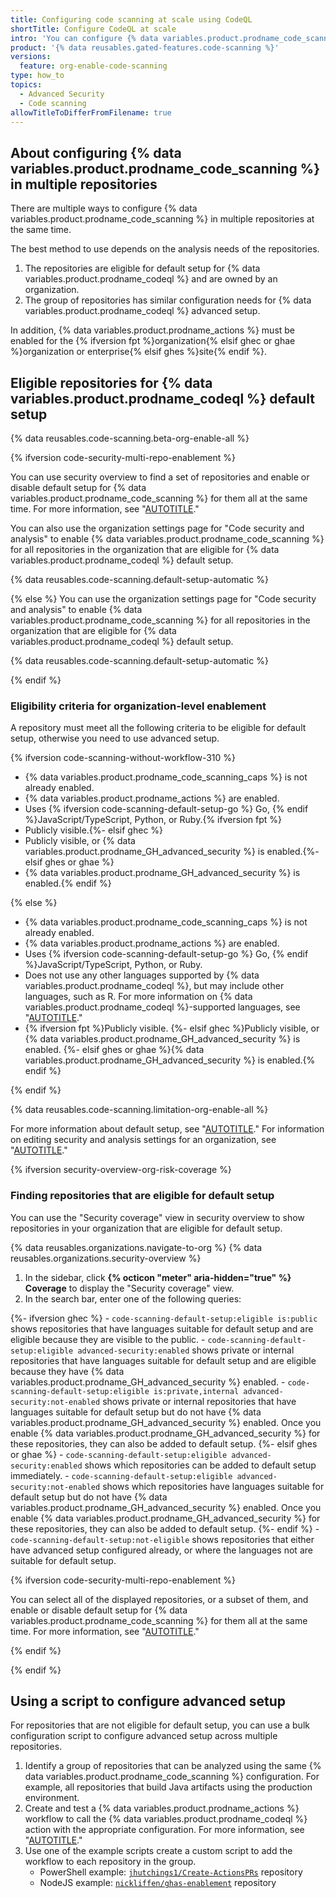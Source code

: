 ```yaml
---
title: Configuring code scanning at scale using CodeQL
shortTitle: Configure CodeQL at scale
intro: 'You can configure {% data variables.product.prodname_code_scanning %} for eligible repositories in your organization using default setup for {% data variables.product.prodname_codeql %} or use a script to configure advanced setup for a specific group of repositories.'
product: '{% data reusables.gated-features.code-scanning %}'
versions:
  feature: org-enable-code-scanning
type: how_to
topics:
  - Advanced Security
  - Code scanning
allowTitleToDifferFromFilename: true
---
```


## About configuring {% data variables.product.prodname_code_scanning %} in multiple repositories

There are multiple ways to configure {% data variables.product.prodname_code_scanning %} in multiple repositories at the same time.

The best method to use depends on the analysis needs of the repositories.

1. The repositories are eligible for default setup for {% data variables.product.prodname_codeql %} and are owned by an organization.
1. The group of repositories has similar configuration needs for {% data variables.product.prodname_codeql %} advanced setup.

In addition, {% data variables.product.prodname_actions %} must be enabled for the {% ifversion fpt %}organization{% elsif ghec or ghae %}organization or enterprise{% elsif ghes %}site{% endif %}.

<!-- Anchor to maintain the UI link to this heading -->
<a name="eligible-repositories-default-setup"></a>

## Eligible repositories for {% data variables.product.prodname_codeql %} default setup

{% data reusables.code-scanning.beta-org-enable-all %}

{% ifversion code-security-multi-repo-enablement %}

You can use security overview to find a set of repositories and enable or disable default setup for {% data variables.product.prodname_code_scanning %} for them all at the same time. For more information, see "[AUTOTITLE](/code-security/security-overview/enabling-security-features-for-multiple-repositories)."

You can also use the organization settings page for "Code security and analysis" to enable {% data variables.product.prodname_code_scanning %} for all repositories in the organization that are eligible for {% data variables.product.prodname_codeql %} default setup.

{% data reusables.code-scanning.default-setup-automatic %}

{% else %}
You can use the organization settings page for "Code security and analysis" to enable {% data variables.product.prodname_code_scanning %} for all repositories in the organization that are eligible for {% data variables.product.prodname_codeql %} default setup. 

{% data reusables.code-scanning.default-setup-automatic %}

{% endif %}

### Eligibility criteria for organization-level enablement

A repository must meet all the following criteria to be eligible for default setup, otherwise you need to use advanced setup.

{% ifversion code-scanning-without-workflow-310 %}

- {% data variables.product.prodname_code_scanning_caps %} is not already enabled.
- {% data variables.product.prodname_actions %} are enabled.
- Uses {% ifversion code-scanning-default-setup-go %} Go, {% endif %}JavaScript/TypeScript, Python, or Ruby.{% ifversion fpt %}
- Publicly visible.{%- elsif ghec %}
- Publicly visible, or {% data variables.product.prodname_GH_advanced_security %} is enabled.{%- elsif ghes or ghae %}
- {% data variables.product.prodname_GH_advanced_security %} is enabled.{% endif %}

{% else %}

- {% data variables.product.prodname_code_scanning_caps %} is not already enabled.
- {% data variables.product.prodname_actions %} are enabled.
- Uses {% ifversion code-scanning-default-setup-go %} Go, {% endif %}JavaScript/TypeScript, Python, or Ruby.
- Does not use any other languages supported by {% data variables.product.prodname_codeql %}, but may include other languages, such as R. For more information on {% data variables.product.prodname_codeql %}-supported languages, see "[AUTOTITLE](/code-security/code-scanning/automatically-scanning-your-code-for-vulnerabilities-and-errors/about-code-scanning-with-codeql#about-codeql)."
- {% ifversion fpt %}Publicly visible.
   {%- elsif ghec %}Publicly visible, or {% data variables.product.prodname_GH_advanced_security %} is enabled.
   {%- elsif ghes or ghae %}{% data variables.product.prodname_GH_advanced_security %} is enabled.{% endif %}

{% endif %}

{% data reusables.code-scanning.limitation-org-enable-all %}

For more information about default setup, see "[AUTOTITLE](/code-security/code-scanning/automatically-scanning-your-code-for-vulnerabilities-and-errors/configuring-code-scanning-for-a-repository#configuring-code-scanning-automatically)." For information on editing security and analysis settings for an organization, see "[AUTOTITLE](/organizations/keeping-your-organization-secure/managing-security-settings-for-your-organization/managing-security-and-analysis-settings-for-your-organization)."

{% ifversion security-overview-org-risk-coverage %}

### Finding repositories that are eligible for default setup

You can use the "Security coverage" view in security overview to show repositories in your organization that are eligible for default setup.

{% data reusables.organizations.navigate-to-org %}
{% data reusables.organizations.security-overview %}
1. In the sidebar, click **{% octicon "meter" aria-hidden="true"  %} Coverage** to display the "Security coverage" view.
1. In the search bar, enter one of the following queries:

{%- ifversion ghec %}
    - `code-scanning-default-setup:eligible is:public` shows repositories that have languages suitable for default setup and are eligible because they are visible to the public.
    - `code-scanning-default-setup:eligible advanced-security:enabled` shows private or internal repositories that have languages suitable for default setup and are eligible because they have {% data variables.product.prodname_GH_advanced_security %} enabled.
    - `code-scanning-default-setup:eligible is:private,internal advanced-security:not-enabled` shows private or internal repositories that have languages suitable for default setup but do not have {% data variables.product.prodname_GH_advanced_security %} enabled. Once you enable {% data variables.product.prodname_GH_advanced_security %} for these repositories, they can also be added to default setup.
{%- elsif ghes or ghae %}
    - `code-scanning-default-setup:eligible advanced-security:enabled` shows which repositories can be added to default setup immediately.
    - `code-scanning-default-setup:eligible advanced-security:not-enabled` shows which repositories have languages suitable for default setup but do not have {% data variables.product.prodname_GH_advanced_security %} enabled. Once you enable {% data variables.product.prodname_GH_advanced_security %} for these repositories, they can also be added to default setup.
{%- endif %}
    - `code-scanning-default-setup:not-eligible` shows repositories that either have advanced setup configured already, or where the languages not are suitable for default setup.

{% ifversion code-security-multi-repo-enablement %}

You can select all of the displayed repositories, or a subset of them, and enable or disable default setup for {% data variables.product.prodname_code_scanning %} for them all at the same time. For more information, see "[AUTOTITLE](/code-security/security-overview/enabling-security-features-for-multiple-repositories)."

{% endif %}

{% endif %}

## Using a script to configure advanced setup

For repositories that are not eligible for default setup, you can use a bulk configuration script to configure advanced setup across multiple repositories.

1. Identify a group of repositories that can be analyzed using the same {% data variables.product.prodname_code_scanning %} configuration. For example, all repositories that build Java artifacts using the production environment.
1. Create and test a {% data variables.product.prodname_actions %} workflow to call the {% data variables.product.prodname_codeql %} action with the appropriate configuration. For more information, see "[AUTOTITLE](/code-security/code-scanning/automatically-scanning-your-code-for-vulnerabilities-and-errors/configuring-code-scanning-for-a-repository#creating-an-advanced-setup)."
1. Use one of the example scripts create a custom script to add the workflow to each repository in the group.
   - PowerShell example: [`jhutchings1/Create-ActionsPRs`](https://github.com/jhutchings1/Create-ActionsPRs) repository
   - NodeJS example: [`nickliffen/ghas-enablement`](https://github.com/NickLiffen/ghas-enablement) repository
